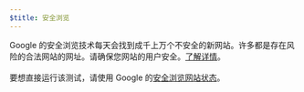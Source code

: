 ```yaml
---
$title: 安全浏览
---
```


Google 的安全浏览技术每天会找到成千上万个不安全的新网站。许多都是存在风险的合法网站的网址。请确保您网站的用户安全。[了解详情](https://transparencyreport.google.com/safe-browsing/overview?hl=zh_CN)。<br><br>要想直接运行该测试，请使用 Google 的[安全浏览网站状态](https://transparencyreport.google.com/safe-browsing/search?hl=zh_CN)。
